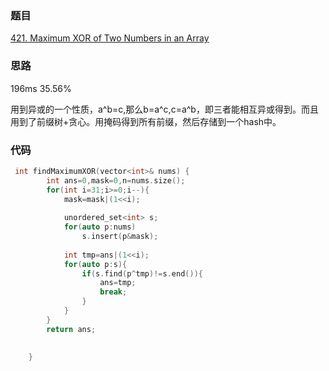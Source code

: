 ### 题目
[421. Maximum XOR of Two Numbers in an Array]()
### 思路
196ms 35.56%

用到异或的一个性质，a^b=c,那么b=a^c,c=a^b，即三者能相互异或得到。而且用到了前缀树+贪心。用掩码得到所有前缀，然后存储到一个hash中。
### 代码
```c++
 int findMaximumXOR(vector<int>& nums) {
        int ans=0,mask=0,n=nums.size();
        for(int i=31;i>=0;i--){
            mask=mask|(1<<i);
            
            unordered_set<int> s;
            for(auto p:nums)
                s.insert(p&mask);
            
            int tmp=ans|(1<<i);
            for(auto p:s){
                if(s.find(p^tmp)!=s.end()){
                    ans=tmp;
                    break;
                }
            }   
        }
        return ans;
            
            
    }
```
